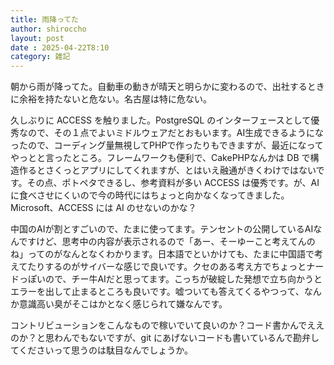 ```yaml
---
title: 雨降ってた
author: shiroccho
layout: post
date : 2025-04-22T8:10
category: 雑記
---
```

朝から雨が降ってた。自動車の動きが晴天と明らかに変わるので、出社するときに余裕を持たないと危ない。名古屋は特に危ない。

久しぶりに ACCESS を触りました。PostgreSQL のインターフェースとして優秀なので、その１点でよいミドルウェアだとおもいます。AI生成できるようになったので、コーディング量無視してPHPで作ったりもできますが、最近になってやっとと言ったところ。フレームワークも便利で、CakePHPなんかは DB で構造作るとさくっとアプリにしてくれますが、とはいえ融通がきくわけではないです。その点、ポトペタできるし、参考資料が多い ACCESS は優秀です。が、AIに食べさせにくいので今の時代にはちょっと向かなくなってきました。Microsoft、ACCESS には AI のせないのかな？

中国のAIが割とすごいので、たまに使ってます。テンセントの公開しているAIなんですけど、思考中の内容が表示されるので「あー、そーゆーこと考えてんのね」ってのがなんとなくわかります。日本語でといかけても、たまに中国語で考えてたりするのがサイバーな感じで良いです。クセのある考え方でちょっとナードっぽいので、チー牛AIだと思ってます。こっちが破綻した発想で立ち向かうとエラーを出して止まるところも良いです。嘘ついても答えてくるやつって、なんか意識高い臭がそこはかとなく感じられて嫌なんです。

コントリビューションをこんなもので稼いでいて良いのか？コード書かんでええのか？と思わんでもないですが、git にあげないコードも書いているんで勘弁してくださいって思うのは駄目なんでしょうか。
